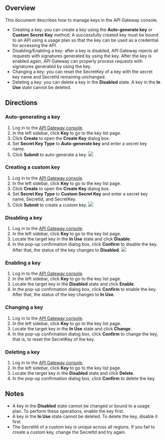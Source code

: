 ## Overview
This document describes how to manage keys in the API Gateway console.
- Creating a key: you can create a key using the **Auto-generate key** or **Custom Secret Key** method. A successfully created key must be bound to an API using a usage plan so that the key can be used as a credential for accessing the API.
- Disabling/Enabling a key: after a key is disabled, API Gateway rejects all requests with signatures generated by using the key. After the key is enabled again, API Gateway can properly process requests with signatures generated by using the key.
- Changing a key: you can reset the SecretKey of a key with the secret key name and SecretId remaining unchanged.
- Deleting a key: you can delete a key in the **Disabled** state. A key in the **In Use** state cannot be deleted.

## Directions

### Auto-generating a key

1. Log in to the [API Gateway console](https://console.cloud.tencent.com/apigateway/index).
2. In the left sidebar, click **Key** to go to the key list page.
3. Click **Create** to open the **Create Key** dialog box.
4. Set **Secret Key Type** to **Auto-generate key** and enter a secret key name.
5. Click **Submit** to auto-generate a key.
![](https://main.qcloudimg.com/raw/f3094bc97af3d505a256e03ee975c0f4.png)

### Creating a custom key

1. Log in to the [API Gateway console](https://console.cloud.tencent.com/apigateway/index).
2. In the left sidebar, click **Key** to go to the key list page.
3. Click **Create** to open the **Create Key** dialog box.
4. Set **Secret Key Type** to **Custom Secret Key** and enter a secret key name, SecretId, and SecretKey.
5. Click **Submit** to create a custom key.
![](https://main.qcloudimg.com/raw/c568cddb09a93fdade398aded2f2d3a6.png)

### Disabling a key

1. Log in to the [API Gateway console](https://console.cloud.tencent.com/apigateway/index).
2. In the left sidebar, click **Key** to go to the key list page.
3. Locate the target key in the **In Use** state and click **Disable**.
4. In the pop-up confirmation dialog box, click **Confirm** to disable the key. After that, the status of the key changes to **Disabled**.
![](https://main.qcloudimg.com/raw/fe278a365679be68f6df3184506878c7.png)

### Enabling a key

1. Log in to the [API Gateway console](https://console.cloud.tencent.com/apigateway/index).
2. In the left sidebar, click **Key** to go to the key list page.
3. Locate the target key in the **Disabled** state and click **Enable**.
4. In the pop-up confirmation dialog box, click **Confirm** to enable the key. After that, the status of the key changes to **In Use**.

### Changing a key

1. Log in to the [API Gateway console](https://console.cloud.tencent.com/apigateway/index).
2. In the left sidebar, click **Key** to go to the key list page.
3. Locate the target key in the **In Use** state and click **Change**.
4. In the pop-up confirmation dialog box, click **Confirm** to change the key, that is, to reset the SecretKey of the key.

### Deleting a key

1. Log in to the [API Gateway console](https://console.cloud.tencent.com/apigateway/index).
2. In the left sidebar, click **Key** to go to the key list page.
3. Locate the target key in the **Disabled** state and click **Delete**.
4. In the pop-up confirmation dialog box, click **Confirm** to delete the key.

## Notes

- A key in the **Disabled** state cannot be changed or bound to a usage plan. To perform these operations, enable the key first.
- A key in the **In Use** state cannot be deleted. To delete the key, disable it first.
- The SecretId of a custom key is unique across all regions. If you fail to create a custom key, change the SecretId and try again.

